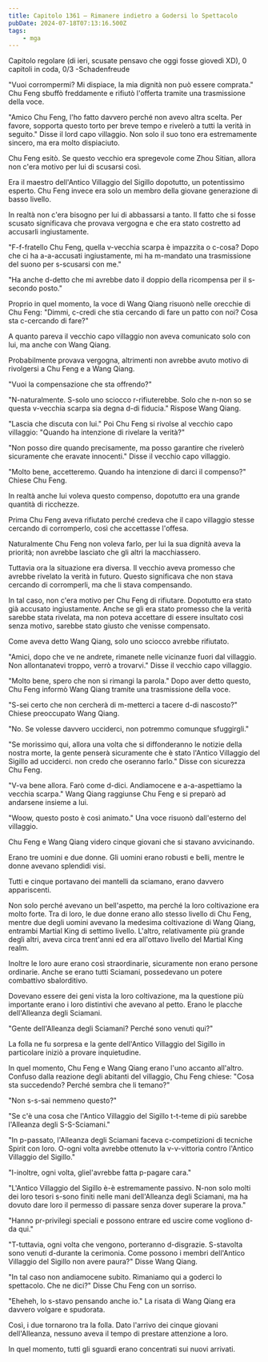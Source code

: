 ```yaml
---
title: Capitolo 1361 – Rimanere indietro a Godersi lo Spettacolo
pubDate: 2024-07-18T07:13:16.500Z
tags:
    - mga
---
```



Capitolo regolare (di ieri, scusate pensavo che oggi fosse giovedì XD), 
0 capitoli in coda, 0/3
-Schadenfreude


"Vuoi corrompermi? Mi dispiace, la mia dignità non può essere comprata." Chu Feng sbuffò freddamente e rifiutò l'offerta tramite una trasmissione della voce.


"Amico Chu Feng, l'ho fatto davvero perché non avevo altra scelta. Per favore, sopporta questo torto per breve tempo e rivelerò a tutti la verità in seguito." Disse il lord capo villaggio. Non solo il suo tono era estremamente sincero, ma era molto dispiaciuto.


Chu Feng esitò. Se questo vecchio era spregevole come Zhou Sitian, allora non c'era motivo per lui di scusarsi così.


Era il maestro dell'Antico Villaggio del Sigillo dopotutto, un potentissimo esperto. Chu Feng invece era solo un membro della giovane generazione di basso livello.


In realtà non c'era bisogno per lui di abbassarsi a tanto. Il fatto che si fosse scusato significava che provava vergogna e che era stato costretto ad accusarli ingiustamente.


"F-f-fratello Chu Feng, quella v-vecchia scarpa è impazzita o c-cosa? Dopo che ci ha a-a-accusati ingiustamente, mi ha m-mandato una trasmissione del suono per s-scusarsi con me."


"Ha anche d-detto che mi avrebbe dato il doppio della ricompensa per il s-secondo posto."


Proprio in quel momento, la voce di Wang Qiang risuonò nelle orecchie di Chu Feng: "Dimmi, c-credi che stia cercando di fare un patto con noi? Cosa sta c-cercando di fare?"


A quanto pareva il vecchio capo villaggio non aveva comunicato solo con lui, ma anche con Wang Qiang.


Probabilmente provava vergogna, altrimenti non avrebbe avuto motivo di rivolgersi a Chu Feng e a Wang Qiang.


"Vuoi la compensazione che sta offrendo?"


"N-naturalmente. S-solo uno sciocco r-rifiuterebbe. Solo che n-non so se questa v-vecchia scarpa sia degna d-di fiducia." Rispose Wang Qiang.


"Lascia che discuta con lui." Poi Chu Feng si rivolse al vecchio capo villaggio: "Quando ha intenzione di rivelare la verità?"


"Non posso dire quando precisamente, ma posso garantire che rivelerò sicuramente che eravate innocenti." Disse il vecchio capo villaggio.


"Molto bene, accetteremo. Quando ha intenzione di darci il compenso?" Chiese Chu Feng.


In realtà anche lui voleva questo compenso, dopotutto era una grande quantità di ricchezze.


Prima Chu Feng aveva rifiutato perché credeva che il capo villaggio stesse cercando di corromperlo, così che accettasse l'offesa.


Naturalmente Chu Feng non voleva farlo, per lui la sua dignità aveva la priorità; non avrebbe lasciato che gli altri la macchiassero.


Tuttavia ora la situazione era diversa. Il vecchio aveva promesso che avrebbe rivelato la verità in futuro. Questo significava che non stava cercando di corromperli, ma che li stava compensando.


In tal caso, non c'era motivo per Chu Feng di rifiutare. Dopotutto era stato già accusato ingiustamente. Anche se gli era stato promesso che la verità sarebbe stata rivelata, ma non poteva accettare di essere insultato così senza motivo, sarebbe stato giusto che venisse compensato.


Come aveva detto Wang Qiang, solo uno sciocco avrebbe rifiutato.


"Amici, dopo che ve ne andrete, rimanete nelle vicinanze fuori dal villaggio. Non allontanatevi troppo, verrò a trovarvi." Disse il vecchio capo villaggio.


"Molto bene, spero che non si rimangi la parola." Dopo aver detto questo, Chu Feng informò Wang Qiang tramite una trasmissione della voce.


"S-sei certo che non cercherà di m-metterci a tacere d-di nascosto?" Chiese preoccupato Wang Qiang.


"No. Se volesse davvero ucciderci, non potremmo comunque sfuggirgli."


"Se morissimo qui, allora una volta che si diffonderanno le notizie della nostra morte, la gente penserà sicuramente che è stato l'Antico Villaggio del Sigillo ad ucciderci. non credo che oseranno farlo." Disse con sicurezza Chu Feng.


"V-va bene allora. Farò come d-dici. Andiamocene e a-a-aspettiamo la vecchia scarpa." Wang Qiang raggiunse Chu Feng e si preparò ad andarsene insieme a lui.


"Woow, questo posto è così animato." Una voce risuonò dall'esterno del villaggio.


Chu Feng e Wang Qiang videro cinque giovani che si stavano avvicinando.


Erano tre uomini e due donne. Gli uomini erano robusti e belli, mentre le donne avevano splendidi visi.


Tutti e cinque portavano dei mantelli da sciamano, erano davvero appariscenti.


Non solo perché avevano un bell'aspetto, ma perché la loro coltivazione era molto forte. Tra di loro, le due donne erano allo stesso livello di Chu Feng, mentre due degli uomini avevano la medesima coltivazione di Wang Qiang, entrambi Martial King di settimo livello. L'altro, relativamente più grande degli altri, aveva circa trent'anni ed era all'ottavo livello del Martial King realm.


Inoltre le loro aure erano così straordinarie, sicuramente non erano persone ordinarie. Anche se erano tutti Sciamani, possedevano un potere combattivo sbalorditivo.


Dovevano essere dei geni vista la loro coltivazione, ma la questione più importante erano i loro distintivi che avevano al petto. Erano le placche dell'Alleanza degli Sciamani.


"Gente dell'Alleanza degli Sciamani? Perché sono venuti qui?"


La folla ne fu sorpresa e la gente dell'Antico Villaggio del Sigillo in particolare iniziò a provare inquietudine.


In quel momento, Chu Feng e Wang Qiang erano l'uno accanto all'altro. Confuso dalla reazione degli abitanti del villaggio, Chu Feng chiese: "Cosa sta succedendo? Perché sembra che li temano?"


"Non s-s-sai nemmeno questo?"


"Se c'è una cosa che l'Antico Villaggio del Sigillo t-t-teme di più sarebbe l'Alleanza degli S-S-Sciamani."


"In p-passato, l'Alleanza degli Sciamani faceva c-competizioni di tecniche Spirit con loro. O-ogni volta avrebbe ottenuto la v-v-vittoria contro l'Antico Villaggio del Sigillo."


"I-inoltre, ogni volta, gliel'avrebbe fatta p-pagare cara."


"L'Antico Villaggio del Sigillo è-è estremamente passivo. N-non solo molti dei loro tesori s-sono finiti nelle mani dell'Alleanza degli Sciamani, ma ha dovuto dare loro il permesso di passare senza dover superare la prova."


"Hanno pr-privilegi speciali e possono entrare ed uscire come vogliono d-da qui."


"T-tuttavia, ogni volta che vengono, porteranno d-disgrazie. S-stavolta sono venuti d-durante la cerimonia. Come possono i membri dell'Antico Villaggio del Sigillo non avere paura?" Disse Wang Qiang.


"In tal caso non andiamocene subito. Rimaniamo qui a goderci lo spettacolo. Che ne dici?" Disse Chu Feng con un sorriso.


"Eheheh, lo s-stavo pensando anche io." La risata di Wang Qiang era davvero volgare e spudorata.


Così, i due tornarono tra la folla. Dato l'arrivo dei cinque giovani dell'Alleanza, nessuno aveva il tempo di prestare attenzione a loro.


In quel momento, tutti gli sguardi erano concentrati sui nuovi arrivati.
                
                                



